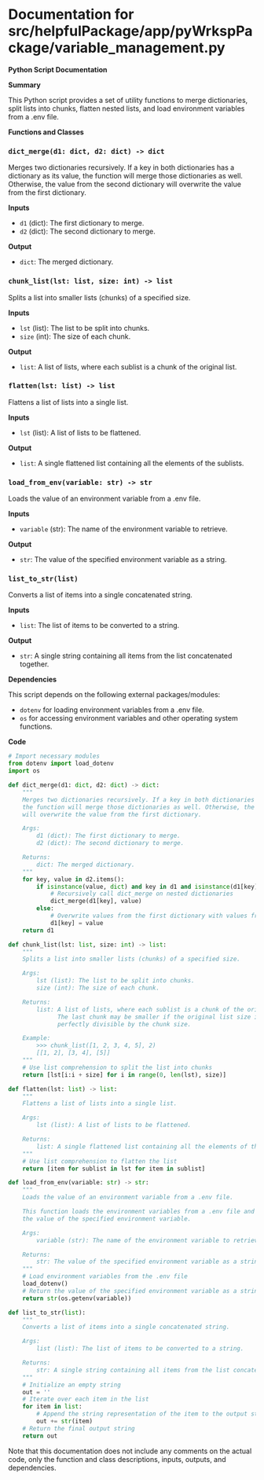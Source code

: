 # Documentation for src/helpfulPackage/app/pyWrkspPackage/variable_management.py

**Python Script Documentation**

**Summary**

This Python script provides a set of utility functions to merge dictionaries, split lists into chunks, flatten nested lists, and load environment variables from a .env file.

**Functions and Classes**

### `dict_merge(d1: dict, d2: dict) -> dict`

Merges two dictionaries recursively. If a key in both dictionaries has a dictionary as its value,
the function will merge those dictionaries as well. Otherwise, the value from the second dictionary
will overwrite the value from the first dictionary.

**Inputs**

* `d1` (dict): The first dictionary to merge.
* `d2` (dict): The second dictionary to merge.

**Output**

* `dict`: The merged dictionary.

### `chunk_list(lst: list, size: int) -> list`

Splits a list into smaller lists (chunks) of a specified size.

**Inputs**

* `lst` (list): The list to be split into chunks.
* `size` (int): The size of each chunk.

**Output**

* `list`: A list of lists, where each sublist is a chunk of the original list.

### `flatten(lst: list) -> list`

Flattens a list of lists into a single list.

**Inputs**

* `lst` (list): A list of lists to be flattened.

**Output**

* `list`: A single flattened list containing all the elements of the sublists.

### `load_from_env(variable: str) -> str`

Loads the value of an environment variable from a .env file.

**Inputs**

* `variable` (str): The name of the environment variable to retrieve.

**Output**

* `str`: The value of the specified environment variable as a string.

### `list_to_str(list)`

Converts a list of items into a single concatenated string.

**Inputs**

* `list`: The list of items to be converted to a string.

**Output**

* `str`: A single string containing all items from the list concatenated together.

**Dependencies**

This script depends on the following external packages/modules:

* `dotenv` for loading environment variables from a .env file.
* `os` for accessing environment variables and other operating system functions.

**Code**
```python
# Import necessary modules
from dotenv import load_dotenv
import os

def dict_merge(d1: dict, d2: dict) -> dict:
    """
    Merges two dictionaries recursively. If a key in both dictionaries has a dictionary as its value,
    the function will merge those dictionaries as well. Otherwise, the value from the second dictionary
    will overwrite the value from the first dictionary.

    Args:
        d1 (dict): The first dictionary to merge.
        d2 (dict): The second dictionary to merge.

    Returns:
        dict: The merged dictionary.
    """
    for key, value in d2.items():
        if isinstance(value, dict) and key in d1 and isinstance(d1[key], dict):
            # Recursively call dict_merge on nested dictionaries
            dict_merge(d1[key], value)
        else:
            # Overwrite values from the first dictionary with values from the second dictionary
            d1[key] = value
    return d1

def chunk_list(lst: list, size: int) -> list:
    """
    Splits a list into smaller lists (chunks) of a specified size.

    Args:
        lst (list): The list to be split into chunks.
        size (int): The size of each chunk.

    Returns:
        list: A list of lists, where each sublist is a chunk of the original list.
              The last chunk may be smaller if the original list size is not
              perfectly divisible by the chunk size.

    Example:
        >>> chunk_list([1, 2, 3, 4, 5], 2)
        [[1, 2], [3, 4], [5]]
    """
    # Use list comprehension to split the list into chunks
    return [lst[i:i + size] for i in range(0, len(lst), size)]

def flatten(lst: list) -> list:
    """
    Flattens a list of lists into a single list.

    Args:
        lst (list): A list of lists to be flattened.

    Returns:
        list: A single flattened list containing all the elements of the sublists.
    """
    # Use list comprehension to flatten the list
    return [item for sublist in lst for item in sublist]

def load_from_env(variable: str) -> str:
    """
    Loads the value of an environment variable from a .env file.

    This function loads the environment variables from a .env file and retrieves
    the value of the specified environment variable.

    Args:
        variable (str): The name of the environment variable to retrieve.

    Returns:
        str: The value of the specified environment variable as a string.
    """
    # Load environment variables from the .env file
    load_dotenv()
    # Return the value of the specified environment variable as a string
    return str(os.getenv(variable))

def list_to_str(list):
    """
    Converts a list of items into a single concatenated string.

    Args:
        list (list): The list of items to be converted to a string.

    Returns:
        str: A single string containing all items from the list concatenated together.
    """
    # Initialize an empty string
    out = ''
    # Iterate over each item in the list
    for item in list:
        # Append the string representation of the item to the output string
        out += str(item)
    # Return the final output string
    return out
```
Note that this documentation does not include any comments on the actual code, only the function and class descriptions, inputs, outputs, and dependencies.